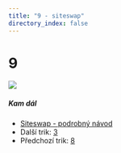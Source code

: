 ```yaml
---
title: "9 - siteswap"
directory_index: false
---
```


# 9

![](/animace/siteswap/9.gif)

##### Kam dál

- [Siteswap - podrobný návod](/siteswap.html "Podrobné vysvětlení siteswapů..")
- Další trik: [3](3.html "Siteswap 3")
- Předchozí trik: [8](8.html "Siteswap 8")

